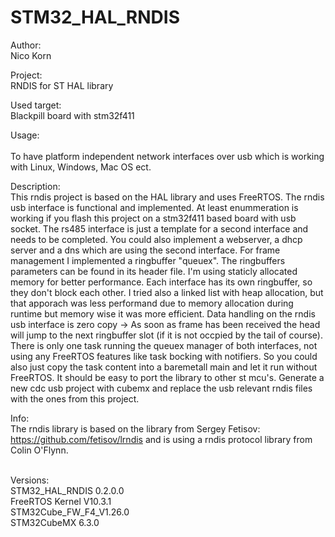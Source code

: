 # STM32_HAL_RNDIS
Author: 
<br>Nico Korn

Project: 
<br>RNDIS for ST HAL library

Used target: 
<br>Blackpill board with stm32f411

Usage:	
<br>To have platform independent network interfaces over usb which is working with Linux, Windows, Mac OS ect.

Description:
<br>This rndis project is based on the HAL library and uses FreeRTOS. The rndis usb interface is functional and implemented. At least enummeration is working if you flash this project on a stm32f411 based board with usb socket.
The rs485 interface is just a template for a second interface and needs to be completed. You could also implement a webserver, a dhcp server and a dns which are using the second interface.
For frame management I implemented a ringbuffer "queuex". The ringbuffers parameters can be found in its header file. I'm using staticly allocated memory for better performance. Each interface has its own ringbuffer, so they don't block each other.
I tried also a linked list with heap allocation, but that apporach was less performand due to memory allocation during runtime but memory wise it was more efficient.
Data handling on the rndis usb interface is zero copy -> As soon as frame has been received the head will jump to the next ringbuffer slot (if it is not occpied by the tail of course).
There is only one task running the queuex manager of both interfaces, not using any FreeRTOS features like task bocking with notifiers. So you could also just copy the task content into a baremetall main and let it run without FreeRTOS.
It should be easy to port the library to other st mcu's. Generate a new cdc usb project with cubemx and replace the usb relevant rndis files with the ones from this project.

Info: 
<br>The rndis library is based on the library from Sergey Fetisov: https://github.com/fetisov/lrndis and is using a rndis protocol library from Colin O'Flynn.

<br>Versions: 
<br>STM32_HAL_RNDIS 0.2.0.0 
<br>FreeRTOS Kernel V10.3.1 
<br>STM32Cube_FW_F4_V1.26.0 
<br>STM32CubeMX 6.3.0 

